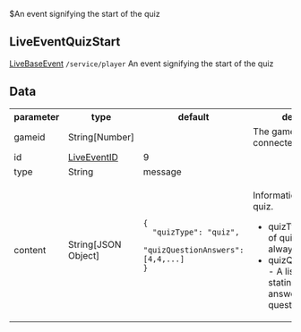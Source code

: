 $An event signifying the start of the quiz
## LiveEventQuizStart
<span class="extends"><a href="/enum/LiveBaseEvent">LiveBaseEvent</a></span>
<span class="channel"><code>/service/player</code></span>
An event signifying the start of the quiz

## Data
<table>
  <tr>
    <th>parameter</th>
    <th>type</th>
    <th>default</th>
    <th>description</th>
  </tr>
  <tr>
    <td>gameid</td>
    <td>String[Number]</td>
    <td></td>
    <td>The gameid the client is connected to</td>
  </tr>
  <tr>
    <td>id</td>
    <td><a href="/enum/LiveEventID">LiveEventID</a></td>
    <td>9</td>
    <td></td>
  </tr>
  <tr>
    <td>type</td>
    <td>String</td>
    <td>message</td>
    <td></td>
  </tr>
  <tr>
    <td>content</td>
    <td>String[JSON Object]</td>
    <td>
      <pre>
        <code>
<!--   -->{
<!--   -->  "quizType": "quiz",
<!--   -->  "quizQuestionAnswers": [4,4,...]
<!--   -->}
        </code>
      </pre>
    </td>
    <td>
      <p>Information about the quiz.</p>
      <ul>
        <li>quizType - The type of quiz. (Not used, always 'quiz')</li>
        <li>quizQuestionAnswers - A list of numbers stating how many answers are in each question.</li>
      </ul>
    </td>
  </tr>
</table>
